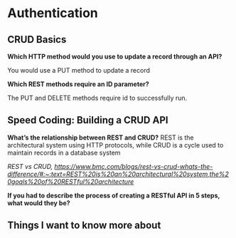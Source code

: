 # Authentication

## CRUD Basics

**Which HTTP method would you use to update a record through an API?**

You would use a PUT method to update a record

**Which REST methods require an ID parameter?**

The PUT and DELETE methods require id to successfully run. 

## Speed Coding: Building a CRUD API

**What’s the relationship between REST and CRUD?**
REST is the architectural system using HTTP protocols, while CRUD is a cycle used to maintain records in a database system

<cite>REST vs CRUD, https://www.bmc.com/blogs/rest-vs-crud-whats-the-difference/#:~:text=REST%20is%20an%20architectural%20system,the%20goals%20of%20RESTful%20architecture </cite>

**If you had to describe the process of creating a RESTful API in 5 steps, what would they be?**

## Things I want to know more about
